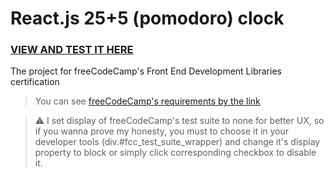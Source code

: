 # React.js 25+5 (pomodoro) clock  
### [VIEW AND TEST IT HERE](https://vaskovskied.github.io/twenty-five-five-clock-fcc/)  
The project for freeCodeCamp's Front End Development Libraries certification  
> You can see [freeCodeCamp's requirements by the link](https://www.freecodecamp.org/learn/front-end-development-libraries/front-end-development-libraries-projects/build-a-25--5-clock)  

> :warning: I set display of freeCodeCamp's test suite to none for better UX, so if you wanna prove my honesty, you must to choose it in your developer tools (div.#fcc_test_suite_wrapper) and change it's display property to block or simply click corresponding checkbox to disable it.  
